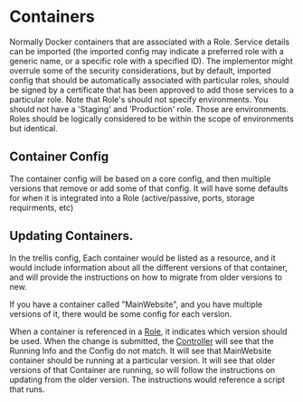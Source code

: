 # Containers

Normally Docker containers that are associated with a Role.
Service details can be imported (the imported config may indicate a preferred role with a generic name, or a specific role with  a specified ID).  The implementor might overrule some of the security considerations, but by default, imported config that should be automatically associated with particular roles, should be signed by a certificate that has been approved to add those services to a particular role.
Note that Role's should not specify environments.   You should not have a 'Staging' and 'Production' role.  Those are environments.   Roles should be logically considered to be within the scope of environments but identical.

## Container Config

The container config will be based on a core config, and then multiple versions that remove or add some of that config.  It will have some defaults for when it is integrated into a Role (active/passive, ports, storage requirments, etc)



## Updating Containers.

In the trellis config, Each container would be listed as a resource, and it would include information about all the different versions of that container, and will provide the instructions on how to migrate from older versions to new.

If you have a container called "MainWebsite", and you have multiple versions of it, there would be some config for each version.  

When a container is referenced in a [Role](Roles.md), it indicates which version should be used.  When the change is submitted, the [Controller](Controller.md) will see that the Running Info and the Config do not match.  It will see that MainWebsite container should be running at a particular version.  It will see that older versions of that Container are running, so will follow the instructions on updating from the older version.  The instructions would reference a script that runs.


